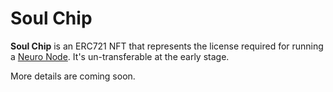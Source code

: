 # Soul Chip

**Soul Chip** is an ERC721 NFT that represents the license required for running a [Neuro Node](./). It's un-transferable at the early stage.

More details are coming soon.
